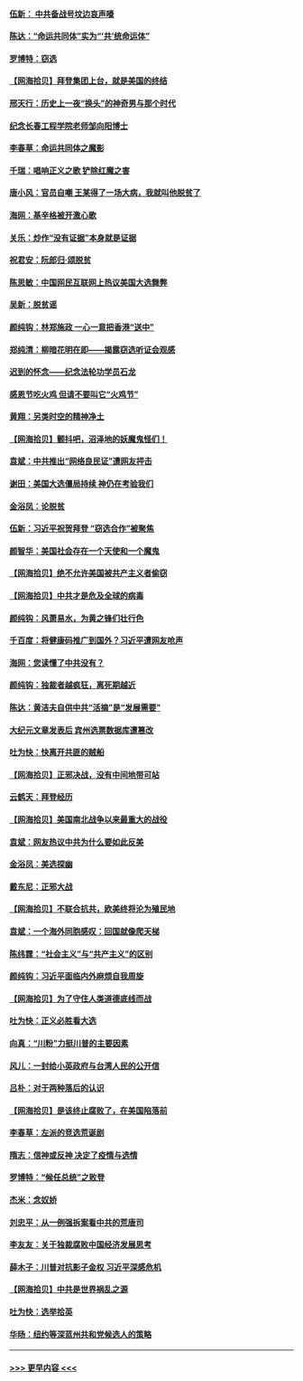 #### [伍新： 中共备战号坟边哀声嚎](../pages/nsc993/n12593086.md?t=12031651) 
#### [陈达：“命运共同体”实为“‘共’统命运体”](../pages/nsc993/n12590865.md?t=12031651) 
#### [罗博特：窃选](../pages/nsc993/n12590619.md?t=12031651) 
#### [【网海拾贝】拜登集团上台，就是美国的终结](../pages/nsc993/n12589725.md?t=12031651) 
#### [邢天行：历史上一夜“换头”的神奇男与那个时代](../pages/nsc993/n12589424.md?t=12031651) 
#### [纪念长春工程学院老师邹向阳博士](../pages/nsc993/n12585390.md?t=12031651) 
#### [李春草：命运共同体之魔影](../pages/nsc993/n12585026.md?t=12031651) 
#### [千瑞：唱响正义之歌 铲除红魔之害](../pages/nsc993/n12585002.md?t=12031651) 
#### [唐小风：官员自嘲 王某得了一场大病，我就叫他脱贫了](../pages/nsc993/n12584981.md?t=12031651) 
#### [海网：基辛格被开激心歌](../pages/nsc993/n12584946.md?t=12031651) 
#### [关乐：炒作“没有证据”本身就是证据](../pages/nsc993/n12583146.md?t=12031651) 
#### [祝君安：阮郎归‧颂脱贫](../pages/nsc993/n12583119.md?t=12031651) 
#### [陈思敏：中国网民互联网上热议美国大选舞弊](../pages/nsc993/n12582845.md?t=12031651) 
#### [吴新：脱贫谣](../pages/nsc993/n12580839.md?t=12031651) 
#### [颜纯钩：林郑施政 一心一意把香港“送中”](../pages/nsc993/n12580805.md?t=12031651) 
#### [郑纯清：柳暗花明在即——揭露窃选听证会观感](../pages/nsc993/n12580795.md?t=12031651) 
#### [迟到的怀念——纪念法轮功学员石龙](../pages/nsc993/n12580245.md?t=12031651) 
#### [感恩节吃火鸡  但请不要叫它“火鸡节”](../pages/nsc993/n12580252.md?t=12031651) 
#### [黄翔：另类时空的精神净土](../pages/nsc993/n12578638.md?t=12031651) 
#### [【网海拾贝】颤抖吧，沼泽地的妖魔鬼怪们！](../pages/nsc993/n12578552.md?t=12031651) 
#### [袁斌：中共推出“网络良民证”遭网友抨击](../pages/nsc993/n12578511.md?t=12031651) 
#### [谢田：美国大选僵局持续 神仍在考验我们](../pages/nsc993/n12577432.md?t=12031651) 
#### [金浴凤：论脱贫](../pages/nsc993/n12576386.md?t=12031651) 
#### [伍新：习近平祝贺拜登 “窃选合作”被聚焦](../pages/nsc993/n12576358.md?t=12031651) 
#### [颜智华：美国社会存在一个天使和一个魔鬼](../pages/nsc993/n12574299.md?t=12031651) 
#### [【网海拾贝】绝不允许美国被共产主义者偷窃](../pages/nsc993/n12573396.md?t=12031651) 
#### [【网海拾贝】中共才是危及全球的病毒](../pages/nsc993/n12571204.md?t=12031651) 
#### [颜纯钩：风萧易水，为黄之锋们壮行色](../pages/nsc993/n12571487.md?t=12031651) 
#### [千百度：将健康码推广到国外？习近平遭网友呛声](../pages/nsc993/n12570808.md?t=12031651) 
#### [海网：您读懂了中共没有？](../pages/nsc993/n12570487.md?t=12031651) 
#### [颜纯钩：独裁者越疯狂，离死期越近](../pages/nsc993/n12569055.md?t=12031651) 
#### [陈达：黄洁夫自供中共“活摘”是“发展需要”](../pages/nsc993/n12568541.md?t=12031651) 
#### [大纪元文章发表后 宾州选票数据库遭篡改](../pages/nsc993/n12568105.md?t=12031651) 
#### [吐为快：快离开共匪的贼船](../pages/nsc993/n12568462.md?t=12031651) 
#### [【网海拾贝】正邪决战，没有中间地带可站](../pages/nsc993/n12568439.md?t=12031651) 
#### [云鹤天：拜登经历](../pages/nsc993/n12567294.md?t=12031651) 
#### [【网海拾贝】美国南北战争以来最重大的战役](../pages/nsc993/n12567247.md?t=12031651) 
#### [袁斌：网友热议中共为什么要如此反美](../pages/nsc993/n12567162.md?t=12031651) 
#### [金浴凤：美选探幽](../pages/nsc993/n12567147.md?t=12031651) 
#### [戴东尼：正邪大战](../pages/nsc993/n12567033.md?t=12031651) 
#### [【网海拾贝】不联合抗共，欧美终将沦为殖民地](../pages/nsc993/n12565068.md?t=12031651) 
#### [袁斌：一个海外同胞感叹：回国就像爬天梯](../pages/nsc993/n12564986.md?t=12031651) 
#### [陈纬霆：“社会主义”与“共产主义”的区别](../pages/nsc993/n12562417.md?t=12031651) 
#### [颜纯钩：习近平面临内外麻烦自我周旋](../pages/nsc993/n12563356.md?t=12031651) 
#### [【网海拾贝】为了守住人类道德底线而战](../pages/nsc993/n12562542.md?t=12031651) 
#### [吐为快：正义必胜看大选](../pages/nsc993/n12561967.md?t=12031651) 
#### [向真：“川粉”力挺川普的主要因素](../pages/nsc993/n12560774.md?t=12031651) 
#### [风儿：一封给小英政府与台湾人民的公开信](../pages/nsc993/n12560581.md?t=12031651) 
#### [吕朴：对于两种落后的认识](../pages/nsc993/n12560492.md?t=12031651) 
#### [【网海拾贝】是该终止腐败了，在美国陷落前](../pages/nsc993/n12559936.md?t=12031651) 
#### [李春草：左派的竞选荒诞剧](../pages/nsc993/n12558380.md?t=12031651) 
#### [隋志：信神或反神 决定了疫情与选情](../pages/nsc993/n12558255.md?t=12031651) 
#### [罗博特：“候任总统”之败登](../pages/nsc993/n12558189.md?t=12031651) 
#### [杰米：念奴娇](../pages/nsc993/n12558174.md?t=12031651) 
#### [刘忠平：从一例强拆案看中共的荒唐司](../pages/nsc993/n12558036.md?t=12031651) 
#### [李友友：关于独裁腐败中国经济发展思考](../pages/nsc993/n12558004.md?t=12031651) 
#### [薛木子：川普对抗影子金权 习近平深感危机](../pages/nsc993/n12557342.md?t=12031651) 
#### [【网海拾贝】中共是世界祸乱之源](../pages/nsc993/n12555353.md?t=12031651) 
#### [吐为快：选举拾英](../pages/nsc993/n12555041.md?t=12031651) 
#### [华旸：纽约等深蓝州共和党候选人的策略](../pages/nsc993/n12554309.md?t=12031651) 

----
#### [ >>> 更早内容 <<< ](../indexes/nsc993-earlier.md)
